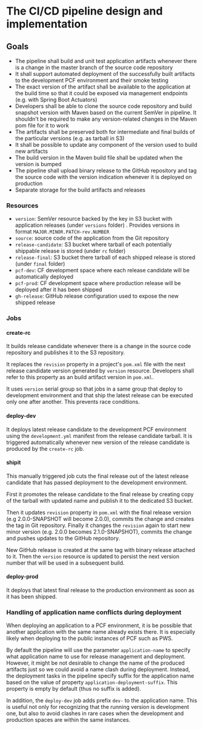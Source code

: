 # The CI/CD pipeline design and implementation

## Goals

- The pipeline shall build and unit test application artifacts whenever there is a change in the master branch of the source code repository
- It shall support automated deployment of the successfully built artifacts to the development PCF environment and their smoke testing
- The exact version of the artifact shall be available to the application at the build time so that it could be exposed via management endpoints (e.g.  with Spring Boot Actuators)
- Developers shall be able to clone the source code repository and build snapshot version with Maven based on the current SemVer in pipeline. It shouldn't be required to make any version-related changes in the Maven pom file for it to work
- The artifacts shall be preserved both for intermediate and final builds of the particular versions (e.g. as tarball in S3)
- It shall be possible to update any component of the version used to build new artifacts
- The build version in the Maven build file shall be updated when the version is bumped
- The pipeline shall upload binary release to the GitHub repository and tag the source code with the version indication whenever it is deployed on production
- Separate storage for the build artifacts and releases


### Resources

- `version`: SemVer resource backed by the key in S3 bucket with application releases (under `versions` folder) . Provides versions in format `MAJOR.MINOR.PATCH-rev.NUMBER`
- `source`: source code of the application from the Git repository
- `release-candidate`: S3 bucket where tarball of each potentially shippable release is stored (under `rc` folder)
- `release-final`: S3 bucket there tarball of each shipped release is stored (under `final` folder)
- `pcf-dev`: CF development space where each release candidate will be automatically deployed
- `pcf-prod`: CF development space where production release will be deployed after it has been shipped 
- `gh-release`: GitHub release configuration used to expose the new shipped release

### Jobs

#### create-rc
It builds release candidate whenever there is a change in the source code repository and publishes it to the S3 repository.

It replaces the `revision` property in a project's `pom.xml` file with the next release candidate version generated by `version` resource. Developers shall refer to this property as an build artifact version in `pom.xml`.

It uses `version` serial group so that jobs in a same group that deploy to development environment and that ship the latest release can be executed only one after another. This prevents race conditions.

#### deploy-dev
It deploys latest release candidate to the development PCF environment using the `development.yml` manifest from the release candidate tarball. It is triggered automatically whenever new version of the release candidate is produced by the `create-rc` job.

#### shipit
This manually triggered job cuts the final release out of the latest release candidate that has passed deployment to the development environment.

First it promotes the release candidate to the final release by creating copy of the tarball with updated name and publish it to the dedicated S3 bucket.

Then it updates `revision` property in `pom.xml` with the final release version (e.g 2.0.0-SNAPSHOT will become 2.0.0), commits the change and creates the tag in Git repository. Finally it changes the `revision` again to start new minor version (e.g. 2.0.0 becomes 2.1.0-SNAPSHOT), commits the change and pushes updates to the GitHub repository.

New GitHub release is created at the same tag with binary release attached to it. Then the `version` resource is updated to persist the next version number that will be used in a subsequent build.

#### deploy-prod
It deploys that latest final release to the production environment as soon as it has been shipped.

### Handling of application name conflicts during deployment

When deploying an application to a PCF environment, it is be possible that another application with the same name already exists there. It is especially likely when deploying to the public instances of PCF such as PWS.

By default the pipeline will use the parameter `application-name` to specify what application name to use for release management and deployment. However, it might be not desirable to change the name of the produced artifacts just so we could avoid a name clash during deployment. Instead, the deployment tasks in the pipeline specify suffix for the application name based on the value of property `application-deployment-suffix`. This property is empty by default (thus no suffix is added).

In addition, the `deploy-dev` job adds prefix `dev-` to the application name. This is useful not only for recognizing that the running version is development one, but also to avoid clashes in rare cases when the development and production spaces are within the same instances.